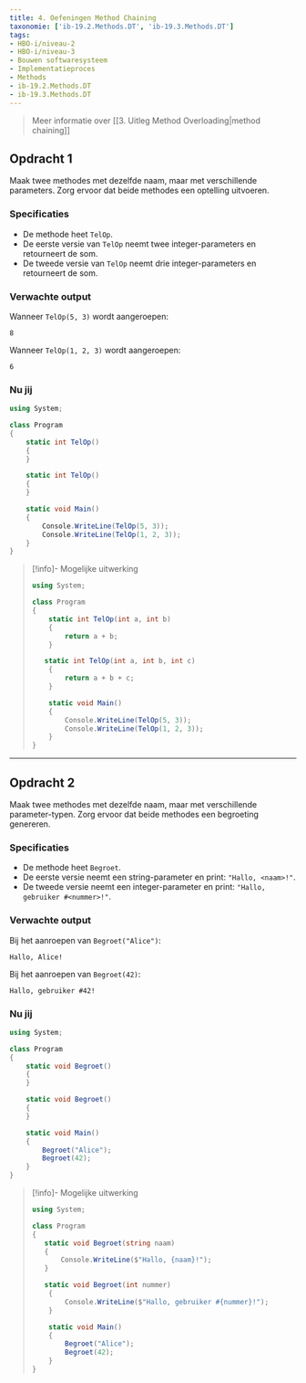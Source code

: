 ```yaml
---
title: 4. Oefeningen Method Chaining
taxonomie: ['ib-19.2.Methods.DT', 'ib-19.3.Methods.DT']
tags:
- HBO-i/niveau-2
- HBO-i/niveau-3
- Bouwen softwaresysteem
- Implementatieproces
- Methods
- ib-19.2.Methods.DT
- ib-19.3.Methods.DT
---
```


> Meer informatie over [[3. Uitleg Method Overloading|method chaining]]

## Opdracht 1
Maak twee methodes met dezelfde naam, maar met verschillende parameters. Zorg ervoor dat beide methodes een optelling uitvoeren.

### Specificaties
- De methode heet `TelOp`.
- De eerste versie van `TelOp` neemt twee integer-parameters en retourneert de som.
- De tweede versie van `TelOp` neemt drie integer-parameters en retourneert de som.

### Verwachte output
Wanneer `TelOp(5, 3)` wordt aangeroepen:
```
8
```
Wanneer `TelOp(1, 2, 3)` wordt aangeroepen:
```
6
```

### Nu jij
``` csharp runner
using System;

class Program
{
	static int TelOp()
	{
	}

	static int TelOp()
	{
	}

	static void Main()
	{
		Console.WriteLine(TelOp(5, 3));
		Console.WriteLine(TelOp(1, 2, 3));
	}
}
``` 

> [!info]- Mogelijke uitwerking
> ``` csharp
> using System;
> 
> class Program
> {
>     static int TelOp(int a, int b)
>     {
>         return a + b;
>     }
> 
>    static int TelOp(int a, int b, int c)
>     {
>         return a + b + c;
>     }
> 
>     static void Main()
>     {
>         Console.WriteLine(TelOp(5, 3));
>         Console.WriteLine(TelOp(1, 2, 3));
>     }
> }
> ```

---

## Opdracht 2
Maak twee methodes met dezelfde naam, maar met verschillende parameter-typen. Zorg ervoor dat beide methodes een begroeting genereren.

### Specificaties
- De methode heet `Begroet`.
- De eerste versie neemt een string-parameter en print: `"Hallo, <naam>!"`.
- De tweede versie neemt een integer-parameter en print: `"Hallo, gebruiker #<nummer>!"`.

### Verwachte output
Bij het aanroepen van `Begroet("Alice")`:
```
Hallo, Alice!
```
Bij het aanroepen van `Begroet(42)`:
```
Hallo, gebruiker #42!
```

### Nu jij
``` csharp runner
using System;

class Program
{
    static void Begroet()
    {
    }

    static void Begroet()
    {
    }

    static void Main()
    {
        Begroet("Alice");
        Begroet(42);
    }
}

``` 

> [!info]- Mogelijke uitwerking
> ``` csharp
> using System;
>
> class Program
> {
>    static void Begroet(string naam)
>    {
>        Console.WriteLine($"Hallo, {naam}!");
>    }
>
>    static void Begroet(int nummer)
>     {
>         Console.WriteLine($"Hallo, gebruiker #{nummer}!");
>     }
> 
>     static void Main()
>     {
>         Begroet("Alice");
>         Begroet(42);
>     }
> }
> ```
